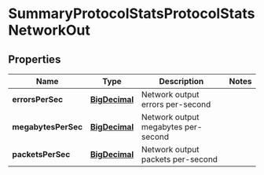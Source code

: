 
# SummaryProtocolStatsProtocolStatsNetworkOut

## Properties
Name | Type | Description | Notes
------------ | ------------- | ------------- | -------------
**errorsPerSec** | [**BigDecimal**](BigDecimal.md) | Network output errors per-second | 
**megabytesPerSec** | [**BigDecimal**](BigDecimal.md) | Network output megabytes per-second | 
**packetsPerSec** | [**BigDecimal**](BigDecimal.md) | Network output packets per-second | 




